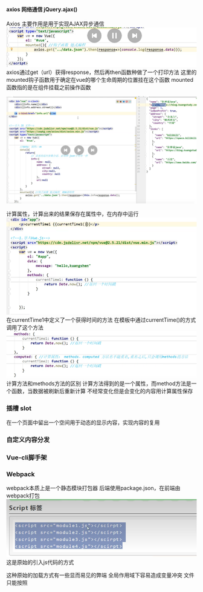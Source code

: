 #### axios 网络通信 jQuery.ajax()
Axios 主要作用是用于实现AJAX异步通信
![img.png](img.png)
axios通过get（url）获得response，然后再then函数种做了一个打印方法
这里的mounted钩子函数用于确定在vue的哪个生命周期的位置挂在这个函数
    mounted函数指的是在组件挂载之前操作函数

![img_1.png](img_1.png)

计算属性，计算出来的结果保存在属性中，在内存中运行
![img_2.png](img_2.png)
在currentTime1中定义了一个获得时间的方法
在模板中通过currentTime()的方式调用了这个方法
![img_3.png](img_3.png)
计算方法和methods方法的区别
计算方法得到的是一个属性，而method方法是一个函数，当数据被刷新后重新计算
不经常变化但是会变化的内容用计算属性保存


### 插槽 slot
在一个页面中留出一个空间用于动态的显示内容，实现内容的复用

### 自定义内容分发


### Vue-cli脚手架

### Webpack
webpack本质上是一个静态模块打包器
后端使用package.json，在前端由webpack打包
![img_4.png](img_4.png)这是原始的引入js代码的方式

这种原始的加载方式有一些显而易见的弊端
全局作用域下容易造成变量冲突
文件只能按照<script>的书写顺序加载
开发人员必须解决模块和代码的依赖关系

为了解决这些问题，服务器端的nodeJS村寻CommonsJS规范，该规范允许模块通过require方法来同步加载所需依赖的其他模块，燃火通过exports或者module.exports来导出需要暴露的接口
在vue上就是在一个组件中把内容暴露，然后再在另一个组件中引入，这样就避免了代码冲突

webpack用于将es6规范打包为es5规范

### Vue-router
![img_5.png](img_5.png)

理解一下，在vue中程序的主入口是main.js，它实际上是一个带js的html页面，在这里面引入了一个叫做router的js插件，这个插件的使用方式是在外部提供一个
键值对的配置文件，在页面中就是main.js中就可以根据键值对来访问页面,我推测<router-view>也应该是一个组件，有可能类似插槽。

main.js还干了另外一件事，就是初始化app页面，初始化一个app.vue组件，然后渲染这个组件中的内容
大概应该是这种架构
main.js =》 app.vue =》 router.js =》 页面

<router-view>存放的是router的根节点


### Element-UI
安装sass用于辅助css编译



